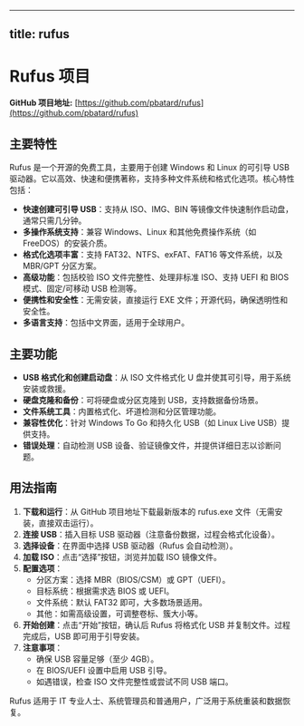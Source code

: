 
---
title: rufus
---

# Rufus 项目

**GitHub 项目地址:** [https://github.com/pbatard/rufus](https://github.com/pbatard/rufus)

## 主要特性
Rufus 是一个开源的免费工具，主要用于创建 Windows 和 Linux 的可引导 USB 驱动器。它以高效、快速和便携著称，支持多种文件系统和格式化选项。核心特性包括：
- **快速创建可引导 USB**：支持从 ISO、IMG、BIN 等镜像文件快速制作启动盘，通常只需几分钟。
- **多操作系统支持**：兼容 Windows、Linux 和其他免费操作系统（如 FreeDOS）的安装介质。
- **格式化选项丰富**：支持 FAT32、NTFS、exFAT、FAT16 等文件系统，以及 MBR/GPT 分区方案。
- **高级功能**：包括校验 ISO 文件完整性、处理非标准 ISO、支持 UEFI 和 BIOS 模式、固定/可移动 USB 检测等。
- **便携性和安全性**：无需安装，直接运行 EXE 文件；开源代码，确保透明性和安全性。
- **多语言支持**：包括中文界面，适用于全球用户。

## 主要功能
- **USB 格式化和创建启动盘**：从 ISO 文件格式化 U 盘并使其可引导，用于系统安装或救援。
- **硬盘克隆和备份**：可将硬盘或分区克隆到 USB，支持数据备份场景。
- **文件系统工具**：内置格式化、坏道检测和分区管理功能。
- **兼容性优化**：针对 Windows To Go 和持久化 USB（如 Linux Live USB）提供支持。
- **错误处理**：自动检测 USB 设备、验证镜像文件，并提供详细日志以诊断问题。

## 用法指南
1. **下载和运行**：从 GitHub 项目地址下载最新版本的 rufus.exe 文件（无需安装，直接双击运行）。
2. **连接 USB**：插入目标 USB 驱动器（注意备份数据，过程会格式化设备）。
3. **选择设备**：在界面中选择 USB 驱动器（Rufus 会自动检测）。
4. **加载 ISO**：点击“选择”按钮，浏览并加载 ISO 镜像文件。
5. **配置选项**：
   - 分区方案：选择 MBR（BIOS/CSM）或 GPT（UEFI）。
   - 目标系统：根据需求选 BIOS 或 UEFI。
   - 文件系统：默认 FAT32 即可，大多数场景适用。
   - 其他：如需高级设置，可调整卷标、簇大小等。
6. **开始创建**：点击“开始”按钮，确认后 Rufus 将格式化 USB 并复制文件。过程完成后，USB 即可用于引导安装。
7. **注意事项**：
   - 确保 USB 容量足够（至少 4GB）。
   - 在 BIOS/UEFI 设置中启用 USB 引导。
   - 如遇错误，检查 ISO 文件完整性或尝试不同 USB 端口。

Rufus 适用于 IT 专业人士、系统管理员和普通用户，广泛用于系统重装和数据恢复。